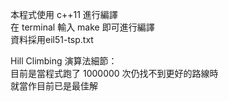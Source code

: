 本程式使用 c++11 進行編譯  
在 terminal 輸入 make 即可進行編譯  
資料採用eil51-tsp.txt  

Hill Climbing 演算法細節：  
目前是當程式跑了 1000000 次仍找不到更好的路線時  
就當作目前已是最佳解  
